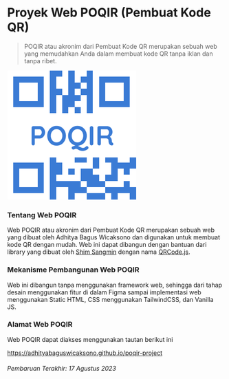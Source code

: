 # Proyek Web POQIR (Pembuat Kode QR)

> POQIR atau akronim dari Pembuat Kode QR merupakan sebuah web yang memudahkan Anda dalam membuat kode QR tanpa iklan dan tanpa ribet.

![POQIR Logo](./icon/newPoqirIcon.png 'POQIR Logo')

### Tentang Web POQIR

Web POQIR atau akronim dari Pembuat Kode QR merupakan sebuah web yang dibuat oleh Adhitya Bagus Wicaksono dan digunakan untuk membuat kode QR dengan mudah. Web ini dapat dibangun dengan bantuan dari library yang dibuat oleh [Shim Sangmin](https://github.com/davidshimjs) dengan nama [QRCode.js](https://github.com/davidshimjs/qrcodejs).

### Mekanisme Pembangunan Web POQIR

Web ini dibangun tanpa menggunakan framework web, sehingga dari tahap desain menggunakan fitur di dalam Figma sampai implementasi web menggunakan Static HTML, CSS menggunakan TailwindCSS, dan Vanilla JS.

### Alamat Web POQIR

Web POQIR dapat diakses menggunakan tautan berikut ini

https://adhityabaguswicaksono.github.io/poqir-project

###### Pembaruan Terakhir: 17 Agustus 2023
